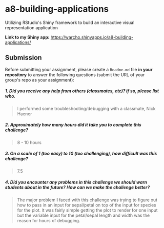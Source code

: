 # a8-building-applications
Utilizing RStudio's Shiny framework to build an interactive visual representation application

**Link to my Shiny app:** https://warcho.shinyapps.io/a8-building-applications/

Submission
----------

Before submitting your assignment, please create a `Readme.md` file **in your repository** to answer the following questions (submit the URL of your group's repo as your assignment):

##### 1. Did you receive any help from others (classmates, etc)? If so, please list who.

> I performed some troubleshooting/debugging with a classmate, Nick Haener

##### 2. Approximately how many hours did it take you to complete this challenge?

> 8 - 10 hours

##### 3. On a scale of 1 (too easy) to 10 (too challenging), how difficult was this challenge?

> 7.5

##### 4. Did you encounter any problems in this challenge we should warn students about in the future? How can we make the challenge better?

> The major problem I faced with this challenge was trying to figure out how to pass in an input for sepal/petal on top of the input for species for the plot. It was fairly simple getting the plot to render for one input but the variable input for the petal/sepal length and width was the reason for hours of debugging.